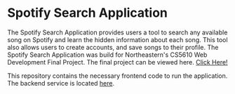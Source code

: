 # Spotify Search Application

The Spotify Search Application provides users a tool to search any available song on Spotify and learn the hidden information about each song. This tool also allows users to create accounts, and save songs to their profile. The Spotify Search Application was build for Northeastern's CS5610 Web Development Final Project. The final project can be viewed here. [Click Here!](https://spotify-search-final.netlify.app/)

This repository contains the necessary frontend code to run the application. The backend service is located [here](https://github.com/robbybobface/web-dev-server-final).
